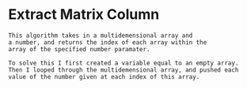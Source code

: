 # Extract Matrix Column
	This algorithm takes in a multidemensional array and 
	a number, and returns the index of each array within the 
	array of the specified number paramater. 

	To solve this I first created a variable equal to an empty array. 
	Then I looped through the multidemensional array, and pushed each
	value of the number given at each index of this array.